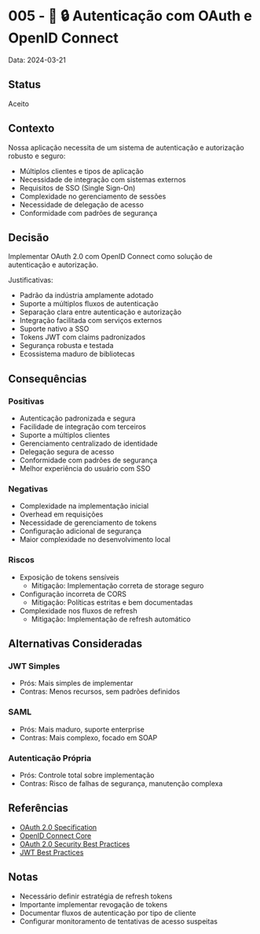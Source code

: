# 005 - 🔑 🔒 Autenticação com OAuth e OpenID Connect

Data: 2024-03-21

## Status

Aceito

## Contexto

Nossa aplicação necessita de um sistema de autenticação e autorização robusto e seguro:
- Múltiplos clientes e tipos de aplicação
- Necessidade de integração com sistemas externos
- Requisitos de SSO (Single Sign-On)
- Complexidade no gerenciamento de sessões
- Necessidade de delegação de acesso
- Conformidade com padrões de segurança

## Decisão

Implementar OAuth 2.0 com OpenID Connect como solução de autenticação e autorização.

Justificativas:
- Padrão da indústria amplamente adotado
- Suporte a múltiplos fluxos de autenticação
- Separação clara entre autenticação e autorização
- Integração facilitada com serviços externos
- Suporte nativo a SSO
- Tokens JWT com claims padronizados
- Segurança robusta e testada
- Ecossistema maduro de bibliotecas

## Consequências

### Positivas

- Autenticação padronizada e segura
- Facilidade de integração com terceiros
- Suporte a múltiplos clientes
- Gerenciamento centralizado de identidade
- Delegação segura de acesso
- Conformidade com padrões de segurança
- Melhor experiência do usuário com SSO

### Negativas

- Complexidade na implementação inicial
- Overhead em requisições
- Necessidade de gerenciamento de tokens
- Configuração adicional de segurança
- Maior complexidade no desenvolvimento local

### Riscos

- Exposição de tokens sensíveis
  - Mitigação: Implementação correta de storage seguro
- Configuração incorreta de CORS
  - Mitigação: Políticas estritas e bem documentadas
- Complexidade nos fluxos de refresh
  - Mitigação: Implementação de refresh automático

## Alternativas Consideradas

### JWT Simples
- Prós: Mais simples de implementar
- Contras: Menos recursos, sem padrões definidos

### SAML
- Prós: Mais maduro, suporte enterprise
- Contras: Mais complexo, focado em SOAP

### Autenticação Própria
- Prós: Controle total sobre implementação
- Contras: Risco de falhas de segurança, manutenção complexa

## Referências

- [OAuth 2.0 Specification](https://oauth.net/2/)
- [OpenID Connect Core](https://openid.net/specs/openid-connect-core-1_0.html)
- [OAuth 2.0 Security Best Practices](https://oauth.net/2/security-best-practices/)
- [JWT Best Practices](https://datatracker.ietf.org/doc/html/draft-ietf-oauth-jwt-bcp)

## Notas

- Necessário definir estratégia de refresh tokens
- Importante implementar revogação de tokens
- Documentar fluxos de autenticação por tipo de cliente
- Configurar monitoramento de tentativas de acesso suspeitas 